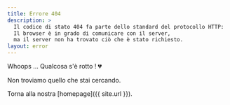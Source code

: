 ```yaml
---
title: Errore 404
description: >
  Il codice di stato 404 fa parte dello standard del protocollo HTTP:
  Il browser è in grado di comunicare con il server,
  ma il server non ha trovato ciò che è stato richiesto.
layout: error
---
```


Whoops ... Qualcosa s'è rotto ! 💔

Non troviamo quello che stai cercando.

Torna alla nostra [homepage]({{ site.url }}).
